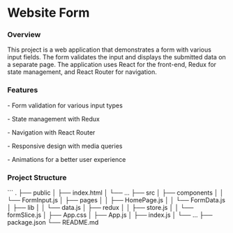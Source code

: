 # Website Form

<h3>Overview</h3>
<p>
  This project is a web application that demonstrates a form with various input fields. The form validates the input and displays the submitted data on a separate page. The application uses React for the front-end, Redux for state management, and React Router for navigation.
</p>

###

<h3>Features</h3>
<p>- Form validation for various input types</p>
<p>- State management with Redux</p>
<p>- Navigation with React Router</p>
<p>- Responsive design with media queries</p>
<p>- Animations for a better user experience</p>

###

<h3>Project Structure</h3>
```
.
├── public
│   ├── index.html
│   └── ...
├── src
│   ├── components
│   │   └── FormInput.js
│   ├── pages
│   │   ├── HomePage.js
│   │   └── FormData.js
│   ├── lib
│   │   └── data.js
│   ├── redux
│   │   ├── store.js
│   │   └── formSlice.js
│   ├── App.css
│   ├── App.js
│   ├── index.js
│   └── ...
├── package.json
└── README.md

```